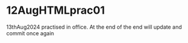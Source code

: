 # 12AugHTMLprac01
13thAug2024 practised in office.
At the end of the end will update and commit once again
